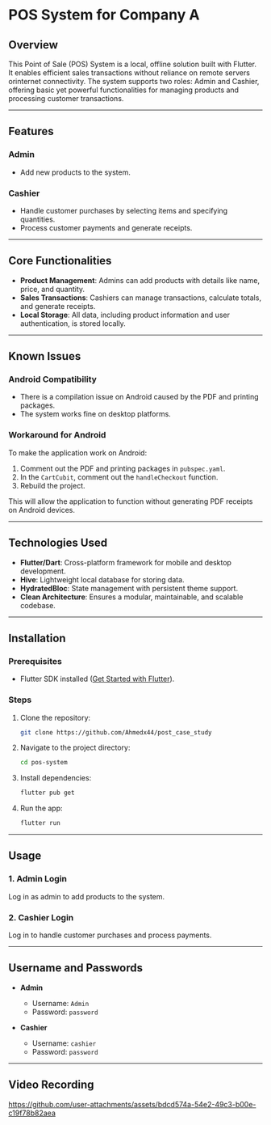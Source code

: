 
# POS System for Company A  

## Overview  

This Point of Sale (POS) System is a local, offline solution built with Flutter. It enables efficient sales transactions without
reliance on remote servers orinternet connectivity. The system supports two roles: Admin and Cashier, offering basic yet powerful 
functionalities for managing products and processing customer transactions.  

---

## Features  

### Admin  
- Add new products to the system.  

### Cashier  
- Handle customer purchases by selecting items and specifying quantities.  
- Process customer payments and generate receipts.  

---

## Core Functionalities  
- **Product Management**: Admins can add products with details like name, price, and quantity.  
- **Sales Transactions**: Cashiers can manage transactions, calculate totals, and generate receipts.  
- **Local Storage**: All data, including product information and user authentication, is stored locally.  

---

## Known Issues  

### Android Compatibility  
- There is a compilation issue on Android caused by the PDF and printing packages.  
- The system works fine on desktop platforms.  

### Workaround for Android  
To make the application work on Android:  
1. Comment out the PDF and printing packages in `pubspec.yaml`.  
2. In the `CartCubit`, comment out the `handleCheckout` function.  
3. Rebuild the project.  

This will allow the application to function without generating PDF receipts on Android devices.  

---

## Technologies Used  
- **Flutter/Dart**: Cross-platform framework for mobile and desktop development.  
- **Hive**: Lightweight local database for storing data.  
- **HydratedBloc**: State management with persistent theme support.  
- **Clean Architecture**: Ensures a modular, maintainable, and scalable codebase.  

---

## Installation  

### Prerequisites  
- Flutter SDK installed ([Get Started with Flutter](https://flutter.dev/docs/get-started)).  

### Steps  
1. Clone the repository:  
   ```bash  
   git clone https://github.com/Ahmedx44/post_case_study  
   ```  

2. Navigate to the project directory:  
   ```bash  
   cd pos-system  
   ```  

3. Install dependencies:  
   ```bash  
   flutter pub get  
   ```  

4. Run the app:  
   ```bash  
   flutter run  
   ```  

---

## Usage  

### 1. Admin Login  
Log in as admin to add products to the system.  

### 2. Cashier Login  
Log in to handle customer purchases and process payments.  

---

## Username and Passwords  

- **Admin**  
  - Username: `Admin`  
  - Password: `password`  

- **Cashier**  
  - Username: `cashier`  
  - Password: `password`  

---

## Video Recording  



https://github.com/user-attachments/assets/bdcd574a-54e2-49c3-b00e-c19f78b82aea




